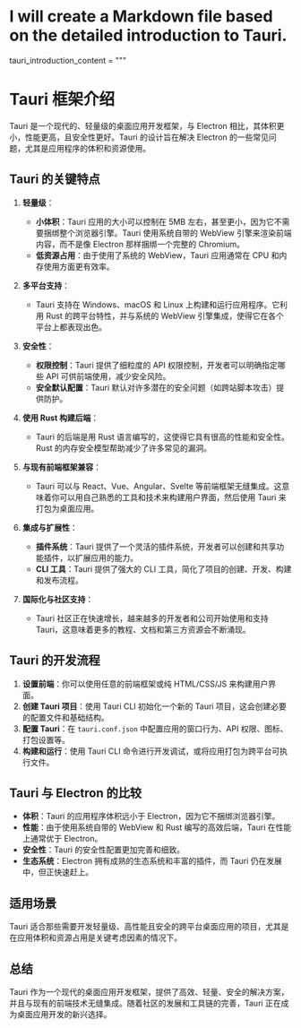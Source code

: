 # I will create a Markdown file based on the detailed introduction to Tauri.

tauri_introduction_content = """

# Tauri 框架介绍

Tauri 是一个现代的、轻量级的桌面应用开发框架，与 Electron 相比，其体积更小，性能更高，且安全性更好。Tauri 的设计旨在解决 Electron 的一些常见问题，尤其是应用程序的体积和资源使用。

## Tauri 的关键特点

1. **轻量级**：

   - **小体积**：Tauri 应用的大小可以控制在 5MB 左右，甚至更小，因为它不需要捆绑整个浏览器引擎。Tauri 使用系统自带的 WebView 引擎来渲染前端内容，而不是像 Electron 那样捆绑一个完整的 Chromium。
   - **低资源占用**：由于使用了系统的 WebView，Tauri 应用通常在 CPU 和内存使用方面更有效率。

2. **多平台支持**：

   - Tauri 支持在 Windows、macOS 和 Linux 上构建和运行应用程序。它利用 Rust 的跨平台特性，并与系统的 WebView 引擎集成，使得它在各个平台上都表现出色。

3. **安全性**：

   - **权限控制**：Tauri 提供了细粒度的 API 权限控制，开发者可以明确指定哪些 API 可供前端使用，减少安全风险。
   - **安全默认配置**：Tauri 默认对许多潜在的安全问题（如跨站脚本攻击）提供防护。

4. **使用 Rust 构建后端**：

   - Tauri 的后端是用 Rust 语言编写的，这使得它具有很高的性能和安全性。Rust 的内存安全模型帮助减少了许多常见的漏洞。

5. **与现有前端框架兼容**：

   - Tauri 可以与 React、Vue、Angular、Svelte 等前端框架无缝集成。这意味着你可以用自己熟悉的工具和技术来构建用户界面，然后使用 Tauri 来打包为桌面应用。

6. **集成与扩展性**：

   - **插件系统**：Tauri 提供了一个灵活的插件系统，开发者可以创建和共享功能插件，以扩展应用的能力。
   - **CLI 工具**：Tauri 提供了强大的 CLI 工具，简化了项目的创建、开发、构建和发布流程。

7. **国际化与社区支持**：
   - Tauri 社区正在快速增长，越来越多的开发者和公司开始使用和支持 Tauri，这意味着更多的教程、文档和第三方资源会不断涌现。

## Tauri 的开发流程

1. **设置前端**：你可以使用任意的前端框架或纯 HTML/CSS/JS 来构建用户界面。
2. **创建 Tauri 项目**：使用 Tauri CLI 初始化一个新的 Tauri 项目，这会创建必要的配置文件和基础结构。
3. **配置 Tauri**：在 `tauri.conf.json` 中配置应用的窗口行为、API 权限、图标、打包设置等。
4. **构建和运行**：使用 Tauri CLI 命令进行开发调试，或将应用打包为跨平台可执行文件。

## Tauri 与 Electron 的比较

- **体积**：Tauri 的应用程序体积远小于 Electron，因为它不捆绑浏览器引擎。
- **性能**：由于使用系统自带的 WebView 和 Rust 编写的高效后端，Tauri 在性能上通常优于 Electron。
- **安全性**：Tauri 的安全性配置更加完善和细致。
- **生态系统**：Electron 拥有成熟的生态系统和丰富的插件，而 Tauri 仍在发展中，但正快速赶上。

## 适用场景

Tauri 适合那些需要开发轻量级、高性能且安全的跨平台桌面应用的项目，尤其是在应用体积和资源占用是关键考虑因素的情况下。

## 总结

Tauri 作为一个现代的桌面应用开发框架，提供了高效、轻量、安全的解决方案，并且与现有的前端技术无缝集成。随着社区的发展和工具链的完善，Tauri 正在成为桌面应用开发的新兴选择。
